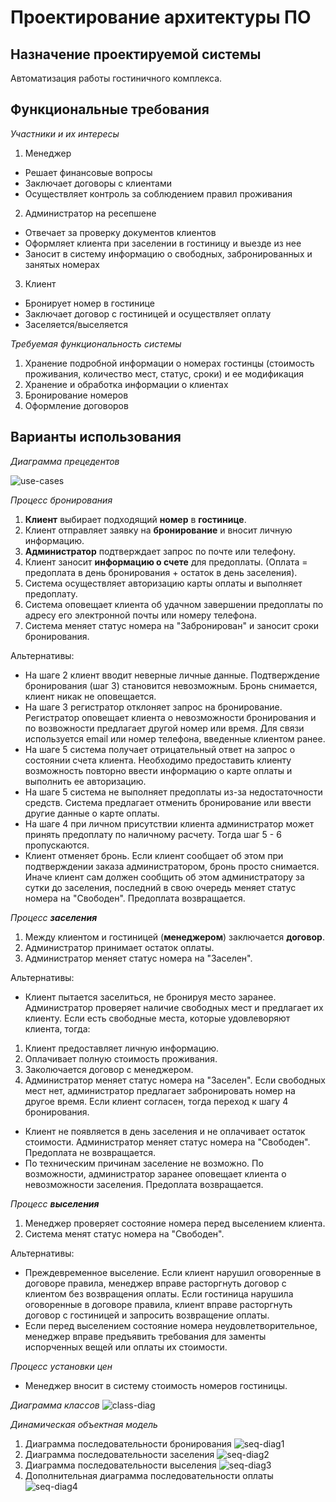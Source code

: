 # Проектирование архитектуры ПО
## Назначение проектируемой системы
Автоматизация работы гостиничного комплекса.

## Функциональные требования
*Участники и их интересы*

1. Менеджер
  * Решает финансовые вопросы
  * Заключает договоры с клиентами
  * Осуществляет контроль за соблюдением правил проживания
2. Администратор на ресепшене
  * Отвечает за проверку документов клиентов
  * Оформляет клиента при заселении в гостиницу и выезде из нее
  * Заносит в систему информацию о свободных, забронированных и занятых номерах
3. Клиент
  * Бронирует номер в гостинице
  * Заключает договор с гостиницей и осуществляет оплату
  * Заселяется/выселяется

*Требуемая функциональность системы*

1. Хранение подробной информации о номерах гостинцы (стоимость проживания, количество мест, статус, сроки) и ее модификация
2. Хранение и обработка информации о клиентах
3. Бронирование номеров
4. Оформление договоров

## Варианты использования 
*Диаграмма прецедентов*

![use-cases](https://raw.githubusercontent.com/KseniaNazarova/Design_of_SW_architecture/master/res/use-case.png)

*Процесс бронирования*
 1. __Клиент__ выбирает подходящий __номер__ в __гостинице__.
 2. Клиент отправляет заявку на __бронирование__ и вносит личную информацию.
 3. __Администратор__ подтверждает запрос по почте или телефону.
 4. Клиент заносит __информацию о счете__ для предоплаты. (Оплата = предоплата в день бронирования + остаток в день заселения).
 5. Система осуществляет авторизацию карты оплаты и выполняет предоплату.
 6. Система оповещает клиента об удачном завершении предоплаты по адресу его электронной почты или номеру телефона.
 7. Система меняет статус номера на "Забронирован" и заносит сроки бронирования.

Альтернативы:
* На шаге 2 клиент вводит неверные личные данные.
Подтверждение бронирования (шаг 3) становится невозможным. Бронь снимается, клиент никак не оповещается.
* На шаге 3 регистратор отклоняет запрос на бронирование.
Регистратор оповещает клиента о невозможности бронирования и по возвожности предлагает другой номер или время. Для связи используется email или номер телефона, введенные клиентом ранее.
* На шаге 5 система получает отрицательный ответ на запрос о состоянии счета клиента.
Необходимо предоставить клиенту возможность повторно ввести информацию о карте оплаты и выполнить ее авторизацию.
* На шаге 5 система не выполняет предоплаты из-за недостаточности средств.
Система предлагает отменить бронирование или ввести другие данные о карте оплаты.
* На шаге 4 при личном присутствии клиента администратор может принять предоплату по наличному расчету. Тогда шаг 5 - 6 пропускаются.
* Клиент отменяет бронь.
Если клиент сообщает об этом при подтверждении заказа администратором, бронь просто снимается. Иначе клиент сам должен сообщить об этом администратору за сутки до заселения, последний в свою очередь меняет статус номера на "Свободен". Предоплата возвращается.

*Процесс __заселения__*
 1. Между клиентом и гостиницей (__менеджером__) заключается __договор__.
 2. Администратор принимает остаток оплаты.
 3. Администратор меняет статус номера на "Заселен".

Альтернативы:
* Клиент пытается заселиться, не бронируя место заранее.
Администратор проверяет наличие свободных мест и предлагает их клиенту. Если есть свободные места, которые удовлеворяют клиента, тогда:
 1. Клиент предоставляет личную информацию.
 2. Оплачивает полную стоимость проживания.
 3. Заколючается договор с менеджером.
 4. Администратор меняет статус номера на "Заселен".
Если свободных мест нет, администратор предлагает забронировать номер на другое время. Если клиент согласен, тогда переход к шагу 4 бронирования.
* Клиент не появляется в день заселения и не оплачивает остаток стоимости.
Администратор меняет статус номера на "Свободен". Предоплата не возвращается.
* По техническим причинам заселение не возможно.
По возможности, администратор заранее оповещает клиента о невозможности заселения. Предоплата возвращается.

*Процесс __выселения__*
 1. Менеджер проверяет состояние номера перед выселением клиента.
 2. Система менят статус номера на "Свободен".

Альтернативы:
* Преждевременное выселение.
Если клиент нарушил оговоренные в договоре правила, менеджер вправе расторгнуть договор с клиентом без возвращения оплаты.
Если гостиница нарушила оговоренные в договоре правила, клиент вправе расторгнуть договор с гостиницей и запросить возвращение оплаты.
* Если перед выселением состояние номера неудовлетворительное, менеджер вправе предъявить требования для заменты испорченных вещей или оплаты их стоимости.

*Процесс установки цен*
* Менеджер вносит в систему стоимость номеров гостиницы.


*Диаграмма классов*
![class-diag](https://raw.githubusercontent.com/KseniaNazarova/Design_of_SW_architecture/master/res/class-diag.png)

*Динамическая объектная модель*
1. Диаграмма последовательности бронирования
![seq-diag1](https://github.com/KseniaNazarova/Design_of_SW_architecture/blob/master/res/SeqDiag1.png)
2. Диаграмма последовательности заселения
![seq-diag2](https://github.com/KseniaNazarova/Design_of_SW_architecture/blob/master/res/SeqDiag3.png)
3. Диаграмма последовательности выселения
![seq-diag3](https://github.com/KseniaNazarova/Design_of_SW_architecture/blob/master/res/SeqDiag4.png)
4. Дополнительная диаграмма последовательности оплаты
![seq-diag4](https://github.com/KseniaNazarova/Design_of_SW_architecture/blob/master/res/SeqDiag2.png)

